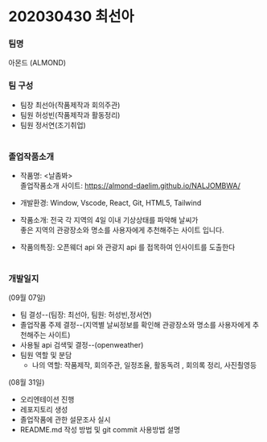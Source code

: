 # 202030430 최선아

<h3>팀명</h3>
아몬드 (ALMOND)
<h3>팀 구성</h3>

-  팀장 최선아(작품제작과 회의주관)<br/>
-  팀원 허성빈(작품제작과 활동정리)<br/>
-  팀원 정서연(조기취업) <br/><br/>

<h3>졸업작품소개</h3>

+ 작품명: <날좀봐><br/>
졸업작품소개 사이트: https://almond-daelim.github.io/NALJOMBWA/<br/>

+ 개발환경: Window, Vscode, React, Git, HTML5, Tailwind<br/>
+ 작품소개: 전국 각 지역의 4일 이내 기상상태를 파악해 날씨가<br/>
좋은 지역의 관광장소와 명소를 사용자에게 추천해주는 사이트 입니다.  <br/>
+ 작품의특징: 오픈웨더 api 와 관광지 api 를 접목하여 인사이트를 도출한다 <br/><br/>

<h3>개발일지</h3>
(09월 07일) <br/>

+ 팀 결성--(팀장: 최선아, 팀원: 허성빈,정서연)
+ 졸업작품 주제 결정--(지역별 날씨정보를 확인해 관광장소와 명소를 사용자에게 추천해주는 사이트)
+ 사용될 api 검색및 결정--(openweather)
+ 팀원 역할 및 분담
  - 나의 역할: 작품제작, 회의주관, 일정조율, 활동독려 , 회의록 정리, 사진쵤영등

(08월 31일) <br/>

+ 오리엔테이션 진행
+ 레포지토리 생성
+ 졸업작품에 관한 설문조사 실시
+ README.md 작성 방법 및 git commit 사용방법 설명
